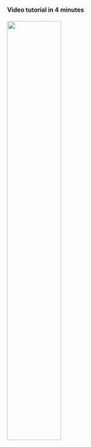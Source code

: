 <h4>Video tutorial in 4 minutes</h4>	



<left>
<a href='https://mediasite.uit.no/Mediasite/Play/446385c0f55748cab69a14fa1ed735541d'><img src='https://intranett.uit.no/Content/709268/cache=1605876782000/Screenshot+2020-11-20+at+13.51.05.png' width='50%'></img></a>
</left>


